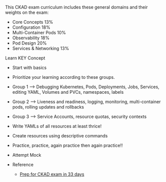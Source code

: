 

This CKAD exam curriculum includes these general domains and their weights on the exam:

- Core Concepts 13%
- Configuration 18%
- Multi-Container Pods 10%
- Observability 18%
- Pod Design 20%
- Services & Networking 13%


Learn KEY Concept
- Start with basics
- Prioritize your learning according to these groups.
- Group 1 –> Debugging Kubernetes, Pods, Deployments, Jobs, Services, editing YAML, Volumes and PVCs, namespaces, labels
- Group 2 –> Liveness and readiness, logging, monitoring, multi-container pods, rolling updates and rollbacks
- Group 3 –> Service Accounts, resource quotas, security contexts
- Write YAMLs of all resources at least thrice!
- Create resources using descriptive commands
- Practice, practice, again practice then again practice!!
- Attempt Mock


- Reference 
  - [Prep for CKAD exam in 33 days](https://reviewnprep.com/blog/pass-ckad-exam-in-33-days/
)